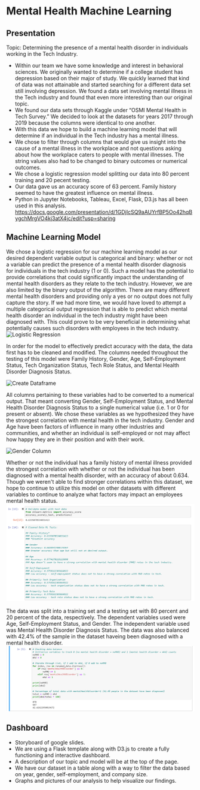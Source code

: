 # Mental Health Machine Learning 

## Presentation
Topic: Determining the presence of a mental health disorder in individuals working in the Tech Industry.

- Within our team we have some knowledge and interest in behavioral sciences. We originally wanted to determine if a 
college student has depression based on their major of study. We quickly learned that kind of data was not attainable 
and started searching for a different data set still involving depression. We found a data set involving mental illness
in the Tech industry and found that even more interesting than our original topic.
- We found our data sets through Kaggle under “OSMI Mental Health in Tech Survey.” We decided to look at the datasets for years
2017 through 2019 because the columns were identical to one another.
- With this data we hope to build a machine learning model that will determine if an individual in the Tech industry has
a mental illness.
- We chose to filter through columns that would give us insight into the cause of a mental illness in the workplace and not questions asking about how the workplace caters to people with mental illnesses. The string values also had to be changed to binary outcomes or numerical outcomes.
- We chose a logistic regression model splitting our data into 80 percent training and 20 pecent testing. 
- Our data gave us an accuracy score of 63 percent. Family history seemed to have the greatest influence on mental illness.
- Python in Jupyter Notebooks, Tableau, Excel, Flask, D3.js has all been used in this analysis.
https://docs.google.com/presentation/d/1GDjIcSQ9aAUYrfBP5Oo42hqBygchMrgVO4kj3atX4jc/edit?usp=sharing

## Machine Learning Model

We chose a logistic regression for our machine learning model as our desired dependent variable output is categorical and binary: whether or not a variable can predict the presence of a mental health disorder diagnosis for individuals in the tech industry (1 or 0). Such a model has the potential to provide correlations that could significantly impact the understanding of mental health disorders as they relate to the tech industry. However, we are also limited by the binary output of the algorithm. There are many different mental health disorders and providing only a yes or no output does not fully capture the story. If we had more time, we would have loved to attempt a multiple categorical output regression that is able to predict which mental health disorder an individual in the tech industry might have been diagnosed with. This could prove to be very beneficial in determining what potentially causes such disorders with employees in the tech industry. 
![Logistic Regression](https://github.com/Hamza97anh/Mental-Health-Machine-Learning/blob/316b8e70b7ae75f466c173992e508fbfbbb01015/Images/Logistic%20Regression.png)

In order for the model to effectively predict accuracy with the data, the data first has to be cleaned and modified. The columns needed throughout the testing of this model were Family History, Gender, Age, Self-Employment Status, Tech Organization Status, Tech Role Status, and Mental Health Disorder Diagnosis Status. 

![Create Dataframe](https://github.com/Hamza97anh/Mental-Health-Machine-Learning/blob/316b8e70b7ae75f466c173992e508fbfbbb01015/Images/Create%20Dataframe.png)

All columns pertaining to these variables had to be converted to a numerical output. That meant converting Gender, Self-Employment Status, and Mental Health Disorder Diagnosis Status to a single numerical value (i.e. 1 or 0 for present or absent). We chose these variables as we hypothesized they have the strongest correlation with mental health in the tech industry. Gender and Age have been factors of influence in many other industries and communities, and whether an individual is self-employed or not may affect how happy they are in their position and with their work. 

![Gender Column](https://github.com/Hamza97anh/Mental-Health-Machine-Learning/blob/316b8e70b7ae75f466c173992e508fbfbbb01015/Images/Gender%20Column.png)

Whether or not the individual has a family history of mental illness provided the strongest correlation with whether or not the individual has been diagnosed with a mental health disorder, with an accuracy of about 0.634. Though we weren't able to find stronger correlations within this dataset, we hope to continue to utilize this model on other datasets with different variables to continue to analyze what factors may impact an employees mental health status.
![Accuracy](Deliverable3/TM/Images/AccuracyTests.png)

The data was split into a training set and a testing set with 80 percent and 20 percent of the data, respectively. The dependent variables used were Age, Self-Employment Status, and Gender. The independent variable used was Mental Health Disorder Diagnosis Status. The data was also balanced with 42.4% of the sample in the dataset haveing been diagnosed with a mental health disorder.
![Data Balance](Deliverable3/TM/Images/DataBalance.png)

## Dashboard
- Storyboard of google slides. 
- We are using a Flask template along with D3.js to create a fully functioning and interactive dashboard. 
- A description of our topic and model will be at the top of the page. 
- We have our dataset in a table along with a way to filter the data based on year, gender, self-employment,
and company size. 
- Graphs and pictures of our analysis to help visualize our findings.
